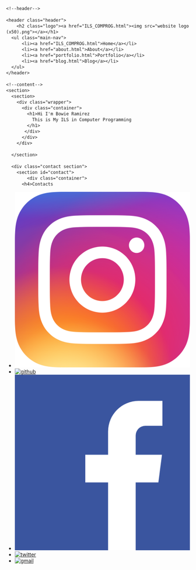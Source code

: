 
<!DOCTYPE html>
<title>
    ILS
</title>
<html lang="en">
<head>
    <meta charset="UTF-8">
    <meta http-equiv="X-UA-Compatible" content="IE=edge">
    <meta name="viewport" content="width=device-width, initial-scale=1.0">
    <link rel="stylesheet" href="ILS.css">
    <title>Document</title>
</head>

<body>

    <!--header-->

    <header class="header">
		<h2 class="logo"><a href="ILS_COMPROG.html"><img src="website logo (x50).png"></a></h1>
      <ul class="main-nav">
          <li><a href="ILS_COMPROG.html">Home</a></li>
          <li><a href="about.html">About</a></li>
          <li><a href="portfolio.html">Portfolio</a></li>
          <li><a href="blog.html">Blog</a></li>
      </ul>
	</header>

    <!--content-->
    <section>
      <section>
        <div class="wrapper">
          <div class="container">
            <h1>Hi I'm Bowie Ramirez 
              This is My ILS in Computer Programming
            </h1>
           </div>
          </div>
        </div>

      </section>
      
      <div class="contact section">
        <section id="contact">
            <div class="container">
          <h4>Contacts
</h4>
          <ul>
              <li><a href="https://www.instagram.com/accounts/login/"><img class="imgcontact" src="Instagram_icon.png.webp" alt="instagram"></a></li>
              <li><a href="https://github.com/BowBow16" target="_blank" id="profile-link"><img class="imgcontact" src="https://www3.cs.stonybrook.edu/~mueller/research/gthub_transp.png" alt="github"></a></li>
              <li><a href="https://www.facebook.com/bowie.ramirez.8888888888888888/"><img class="imgcontact" src="fb logo.png" alt="facebook"></a></li>
              <li><a href="https://twitter.com/i/flow/login"><img class="imgcontact" src="https://images.vexels.com/media/users/3/137419/isolated/preview/b1a3fab214230557053ed1c4bf17b46c-icono-de-twitter-logo-by-vexels.png" alt="twitter"></a></li>
              <li><a href="https://myaccount.google.com/profile?pli=1"><img class="imgcontact" src="https://img.icons8.com/color/480/gmail.png" alt="gmail"></a></li>
          </ul>
      </section>
    </div>
      </section>
    </section>
    </body>
</html>



